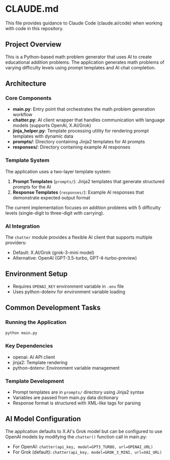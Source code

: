 # CLAUDE.md

This file provides guidance to Claude Code (claude.ai/code) when working with code in this repository.

## Project Overview

This is a Python-based math problem generator that uses AI to create educational addition problems. The application generates math problems of varying difficulty levels using prompt templates and AI chat completion.

## Architecture

### Core Components

- **main.py**: Entry point that orchestrates the math problem generation workflow
- **chatter.py**: AI client wrapper that handles communication with language models (supports OpenAI, X.AI/Grok)
- **jinja_helper.py**: Template processing utility for rendering prompt templates with dynamic data
- **prompts/**: Directory containing Jinja2 templates for AI prompts
- **responses/**: Directory containing example AI responses

### Template System

The application uses a two-layer template system:
1. **Prompt Templates** (`prompts/`): Jinja2 templates that generate structured prompts for the AI
2. **Response Templates** (`responses/`): Example AI responses that demonstrate expected output format

The current implementation focuses on addition problems with 5 difficulty levels (single-digit to three-digit with carrying).

### AI Integration

The `chatter` module provides a flexible AI client that supports multiple providers:
- Default: X.AI/Grok (grok-3-mini model)
- Alternative: OpenAI (GPT-3.5-turbo, GPT-4-turbo-preview)

## Environment Setup

- Requires `OPENAI_KEY` environment variable in `.env` file
- Uses python-dotenv for environment variable loading

## Common Development Tasks

### Running the Application
```bash
python main.py
```

### Key Dependencies
- openai: AI API client
- jinja2: Template rendering
- python-dotenv: Environment variable management

### Template Development
- Prompt templates are in `prompts/` directory using Jinja2 syntax
- Variables are passed from main.py data dictionary
- Response format is structured with XML-like tags for parsing

## AI Model Configuration

The application defaults to X.AI's Grok model but can be configured to use OpenAI models by modifying the `chatter()` function call in main.py:
- For OpenAI: `chatter(api_key, model=GPT3_TURBO, url=OPENAI_URL)`
- For Grok (default): `chatter(api_key, model=GROK_3_MINI, url=XAI_URL)`